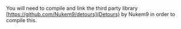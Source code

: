 You will need to compile and link the third party library [https://github.com/Nukem9/detours](Detours) by Nukem9 in order to compile this.
